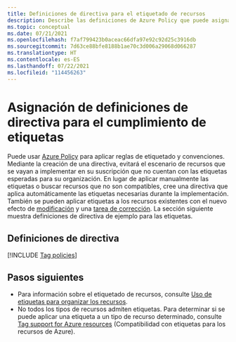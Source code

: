 ```yaml
---
title: Definiciones de directiva para el etiquetado de recursos
description: Describe las definiciones de Azure Policy que puede asignar para garantizar el cumplimiento de la etiqueta.
ms.topic: conceptual
ms.date: 07/21/2021
ms.openlocfilehash: f7af799423b0aceac66dfa97e92c92d25c3916db
ms.sourcegitcommit: 7d63ce88bfe8188b1ae70c3d006a29068d066287
ms.translationtype: HT
ms.contentlocale: es-ES
ms.lasthandoff: 07/22/2021
ms.locfileid: "114456263"
---
```

# <a name="assign-policy-definitions-for-tag-compliance"></a>Asignación de definiciones de directiva para el cumplimiento de etiquetas

Puede usar [Azure Policy](../../governance/policy/overview.md) para aplicar reglas de etiquetado y convenciones. Mediante la creación de una directiva, evitará el escenario de recursos que se vayan a implementar en su suscripción que no cuentan con las etiquetas esperadas para su organización. En lugar de aplicar manualmente las etiquetas o buscar recursos que no son compatibles, cree una directiva que aplica automáticamente las etiquetas necesarias durante la implementación. También se pueden aplicar etiquetas a los recursos existentes con el nuevo efecto de [modificación](../../governance/policy/concepts/effects.md#modify) y una [tarea de corrección](../../governance/policy/how-to/remediate-resources.md). La sección siguiente muestra definiciones de directiva de ejemplo para las etiquetas.

## <a name="policy-definitions"></a>Definiciones de directiva

[!INCLUDE [Tag policies](../../../includes/policy/reference/bycat/policies-tags.md)]

## <a name="next-steps"></a>Pasos siguientes

* Para información sobre el etiquetado de recursos, consulte [Uso de etiquetas para organizar los recursos](tag-resources.md).
* No todos los tipos de recursos admiten etiquetas. Para determinar si se puede aplicar una etiqueta a un tipo de recurso determinado, consulte [Tag support for Azure resources](tag-support.md) (Compatibilidad con etiquetas para los recursos de Azure).
